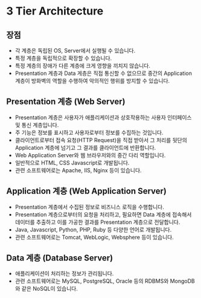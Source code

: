 # 3 Tier Architecture

## 장점

- 각 계층은 독립된 OS, Server에서 실행될 수 있습니다.
- 특정 계층을 독립적으로 확장할 수 있습니다.
- 특정 계층의 장애가 다른 계층에 크게 영향을 끼치지 않습니다.
- Presentation 계층과 Data 게층은 직접 통신할 수 없으므로 중간의 Application 계층이 방화벽의 역할을 수행하여 악의적인 행위를 방지할 수 있습니다.

## Presentation 계층 (Web Server)

- Presentation 계층은 사용자가 애플리케이션과 상호작용하는 사용자 인터페이스 및 통신 계층입니다.
- 주 기능은 정보를 표시하고 사용자로부터 정보를 수집하는 것입니다.
- 클라이언트로부터 접속 요청(HTTP Request)을 직접 받아서 그 처리를 뒷단의 Application 계층에 넘기고 그 결과를 클라이언트에 반환합니다.
- Web Application Server와 웹 브라우저와의 중간 다리 역할입니다.
- 일반적으로 HTML, CSS Javascript로 개발됩니다.
- 관련 소프트웨어로는 Apache, IIS, Nginx 등이 있습니다.

## Application 계층 (Web Application Server)

- Presentation 계층에서 수집된 정보로 비즈니스 로직을 수행합니다.
- Presentation 계층으로부터의 요청을 처리하고, 필요하면 Data 계층에 접속해서 데이터를 추출하고 이를 가공한 결과를 Presentation 계층으로 전달합니다.
- Java, Javascript, Python, PHP, Ruby 등 다양한 언어로 개발됩니다.
- 관련 소프트웨어로는 Tomcat, WebLogic, Websphere 등이 있습니다.

## Data 계층 (Database Server)

- 애플리케이션이 처리하는 정보가 관리됩니다.
- 관련 소프트웨어로는 MySQL, PostgreSQL, Oracle 등의 RDBMS와 MongoDB와 같은 NoSQL이 있습니다.

